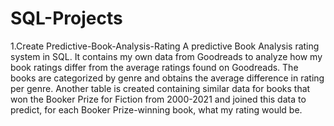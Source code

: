 # SQL-Projects
1.Create Predictive-Book-Analysis-Rating
A predictive Book Analysis rating system in SQL. It contains my own data from Goodreads to analyze how my book ratings differ from the average ratings found on Goodreads. The books are categorized by genre and obtains the average difference in rating per genre. Another table is created containing similar data for books that won the Booker Prize for Fiction from 2000-2021 and joined this data to predict, for each Booker Prize-winning book, what my rating would be.
